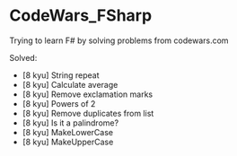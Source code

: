 # CodeWars_FSharp
Trying to learn F# by solving problems from codewars.com


Solved: 
- [8 kyu] String repeat
- [8 kyu] Calculate average
- [8 kyu] Remove exclamation marks
- [8 kyu] Powers of 2
- [8 kyu] Remove duplicates from list
- [8 kyu] Is it a palindrome?
- [8 kyu] MakeLowerCase
- [8 kyu] MakeUpperCase
